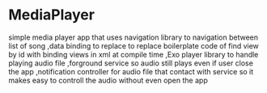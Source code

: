 # MediaPlayer
simple media player app that uses navigation library to navigation between list of song 
,data binding to replace to replace boilerplate code of find view by id with binding views in xml at compile time
,Exo player library to handle playing audio file 
,forground service so audio still plays even if user close the app 
,notification controller for audio file that contact with service so it makes easy to controll the audio without even open the app
